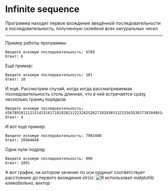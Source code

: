 # Infinite sequence
Программа находит первое вхождение введённой последовательности в последовательность,
полученную склейкой всех натуральных чисел
***

  
Пример работы программы:<br/>

    Введите искомую последовательность: 6789
    Ответ: 6
  
Ещё пример:

    Введите искомую последовательность: 101
    Ответ: 10
    
И ещё. Рассмотрим случай, когда когда рассматриваемая последовательность столь длинная, что в ней встречается сразу несколько границ порядков:

    Введите искомую последовательность: 456789101112131415161718192021222324252627282930313233343536373839404142434445464748495051525354555657585960616263646566676869707172737475767778798081828384858687888990919293949596979899100101
    Ответ: 4
    
И вот ещё пример:

    Введите искомую последовательность: 7965400
    Ответ: 26944648
    
Одни нули подряд:

    Введите искомую последовательность: 000
    Ответ: 2891

А вот график, на котором зачение по оси ординат соответствует расстоянию до первого вхождения str(x): 
![Я использовал matplotlib](http://imgh.us/dispersion_1.svg)
_кликабельно, вектор_
